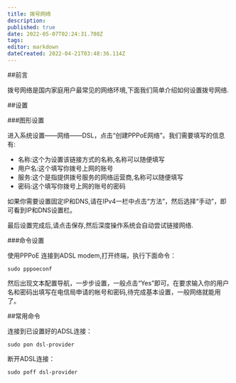 ```yaml
---
title: 拨号网络
description: 
published: true
date: 2022-05-07T02:24:31.708Z
tags: 
editor: markdown
dateCreated: 2022-04-21T03:48:36.114Z
---
```


##前言

拨号网络是国内家庭用户最常见的网络环境,下面我们简单介绍如何设置拨号网络.

##设置

###图形设置

进入系统设置——网络——DSL，点击“创建PPPoE网络”。我们需要填写的信息有:

- 名称:这个为设置该链接方式的名称,名称可以随便填写
- 用户名:这个填写你拨号上网的账号
- 服务:这个是指提供拨号服务的网络运营商,名称可以随便填写
- 密码:这个填写你拨号上网的账号的密码

如果你需要设置固定IP和DNS,请在IPv4一栏中点击“方法”，然后选择“手动”，即可看到IP和DNS设置栏。

最后设置完成后,请点击保存,然后深度操作系统会自动尝试链接网络.

###命令设置

使用PPPoE 连接到ADSL modem,打开终端，执行下面命令：

    sudo pppoeconf

然后出现文本配置导航，一步步设置，一般点击“Yes”即可。在要求输入你的用户名和密码出填写在电信局申请的帐号和密码,待完成基本设置，一般网络就能用了。

##常用命令

连接到已设置好的ADSL连接：

    sudo pon dsl-provider

断开ADSL连接：

    sudo poff dsl-provider
